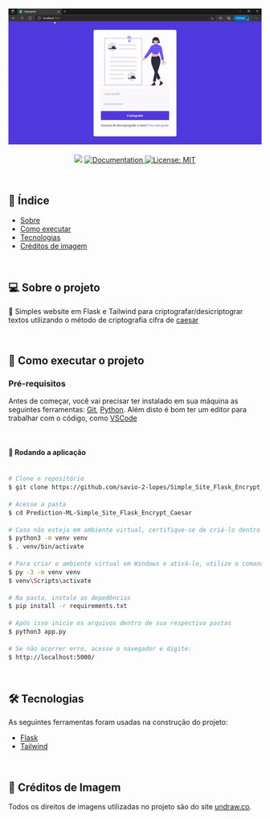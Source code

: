 <h3 align="center">
    <img alt="API" title="API" src="./static/1.gif" width="800px" />
</h3>
 
<p align="center"> 
   <img src="https://img.shields.io/badge/version-0.0.1-yellow.svg" />
  
  <a href="https://github.com/savio-2-lopes">
    <img alt="Documentation" src="https://img.shields.io/badge/documentation-yes-brightgreen.svg" target="_blank" />
  </a>
 
 <a href="https://github.com/savio-2-lopes">
    <img alt="License: MIT" src="https://img.shields.io/badge/License-MIT-blue.svg" target="_blank" />
  </a>
</p>

<br>

## :pushpin: Índice

- [Sobre](#sobre-o-projeto)
- [Como executar](#executar)
- [Tecnologias](#tecnologia)
- [Créditos de imagem](#creditos)

<br>

<a id="sobre-o-projeto"></a>

## 💻 Sobre o projeto

:book: Simples website em Flask e Tailwind para criptografar/desicriptograr textos utilizando o método de criptografia cifra de [caesar](https://pt.wikipedia.org/wiki/Cifra_de_C%C3%A9sar)

<br>

<a id="executar"></a>

## 🚀 Como executar o projeto

### Pré-requisitos

Antes de começar, você vai precisar ter instalado em sua máquina as seguintes ferramentas:
[Git](https://git-scm.com), [Python](https://www.python.org/).
Além disto é bom ter um editor para trabalhar com o código, como [VSCode](https://code.visualstudio.com/)

<br>

#### 🧭 Rodando a aplicação

```bash

# Clone o repositório
$ git clone https://github.com/savio-2-lopes/Simple_Site_Flask_Encrypt_Caesar.git

# Acesse a pasta 
$ cd Prediction-ML-Simple_Site_Flask_Encrypt_Caesar

# Caso não esteja em ambiente virtual, certifique-se de criá-lo dentro da pasta (em Linux/macOS) e ativá-lo
$ python3 -m venv venv
$ . venv/bin/activate

# Para criar o ambiente virtual em Windows e ativá-lo, utilize o comando abaixo
$ py -3 -m venv venv
$ venv\Scripts\activate

# Na pasta, instale as depedências
$ pip install -r requirements.txt

# Após isso inicie os arquivos dentro de sua respectiva pastas
$ python3 app.py

# Se não ocorrer erro, acesse o navegador e digite:
$ http://localhost:5000/


```

<br>

<a id="tecnologia"></a>

## 🛠 Tecnologias

As seguintes ferramentas foram usadas na construção do projeto:

- [Flask](https://flask.palletsprojects.com/en/2.0.x/)
- [Tailwind](https://tailwindcss.com/)

<br>

<a id="creditos"></a>

## 💜 Créditos de Imagem

Todos os direitos de imagens utilizadas no projeto são do site [undraw.co](https://undraw.co/illustrations).